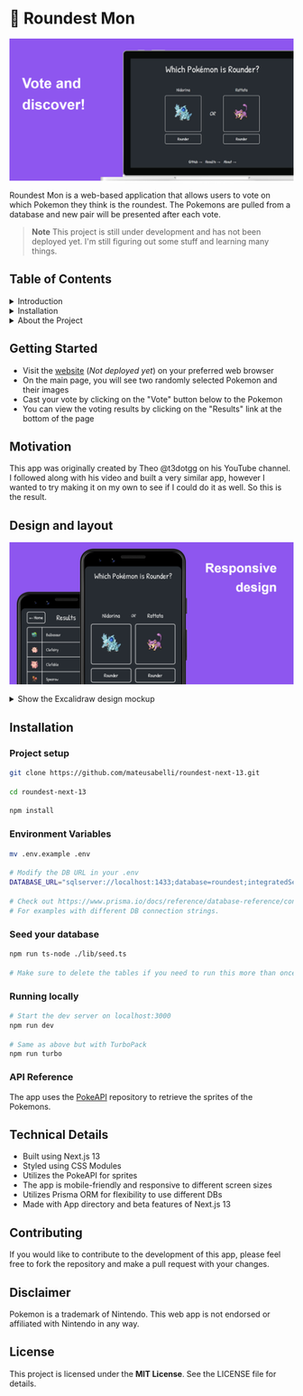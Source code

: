# 👾 Roundest Mon

![](.github/banner1.jpg)

Roundest Mon is a web-based application that allows users to vote on which Pokemon they think is the roundest. The Pokemons are pulled from a database and new pair will be presented after each vote.

> **Note**
> This project is still under development and has not been deployed yet. I'm still figuring out some stuff and learning many things.

## Table of Contents

<details>
  <summary>Introduction</summary>

- [Getting Started](#getting-started)
- [Motivation](#motivation)
- [Design and layout](#design-and-layout)
</details>

<details>
  <summary>Installation</summary>

- [Project Setup](#project-setup)
- [Environment Variables](#environment-variables)
- [Seed your Database](#seed-your-database)
- [Running Locally](#running-locally)
- [API Reference](#api-reference)
- [Technical Details](#technical-details)
</details>

<details>
  <summary>About the Project</summary>

- [Contributing](#contributing)
- [Disclaimer](#disclaimer)
- [License](#license)
</details>

## Getting Started

- Visit the [website]() (_Not deployed yet_) on your preferred web browser
- On the main page, you will see two randomly selected Pokemon and their images
- Cast your vote by clicking on the "Vote" button below to the Pokemon
- You can view the voting results by clicking on the "Results" link at the bottom of the page

## Motivation

This app was originally created by Theo @t3dotgg on his YouTube channel.
I followed along with his video and built a very similar app, however I wanted to try making it on my own to see if I could do it as well.
So this is the result.

## Design and layout

![](.github/banner2.jpg)

<details>
  <summary>Show the Excalidraw design mockup</summary>

![](.github/layout.png)

</details>

## Installation

### Project setup

```bash
git clone https://github.com/mateusabelli/roundest-next-13.git

cd roundest-next-13

npm install
```

### Environment Variables

```bash
mv .env.example .env

# Modify the DB URL in your .env
DATABASE_URL="sqlserver://localhost:1433;database=roundest;integratedSecurity=true;trustServerCertificate=true;"

# Check out https://www.prisma.io/docs/reference/database-reference/connection-urls
# For examples with different DB connection strings.
```

### Seed your database

```bash
npm run ts-node ./lib/seed.ts

# Make sure to delete the tables if you need to run this more than once
```

### Running locally

```bash
# Start the dev server on localhost:3000
npm run dev

# Same as above but with TurboPack
npm run turbo
```

### API Reference

The app uses the [PokeAPI](https://github.com/PokeAPI) repository to retrieve the sprites of the Pokemons.

## Technical Details

- Built using Next.js 13
- Styled using CSS Modules
- Utilizes the PokeAPI for sprites
- The app is mobile-friendly and responsive to different screen sizes
- Utilizes Prisma ORM for flexibility to use different DBs
- Made with App directory and beta features of Next.js 13

## Contributing

If you would like to contribute to the development of this app, please feel free to fork the repository and make a pull request with your changes.

## Disclaimer

Pokemon is a trademark of Nintendo. This web app is not endorsed or affiliated with Nintendo in any way.

## License

This project is licensed under the **MIT License**. See the LICENSE file for details.
